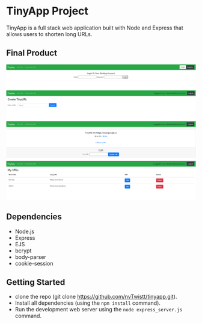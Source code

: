 # TinyApp Project

TinyApp is a full stack web application built with Node and Express that allows users to shorten long URLs.

## Final Product

!["screenshot of login page"](https://github.com/nvTwistt/tinyapp/blob/master/docs/login.png)
!["screenshot of new URL page"](https://github.com/nvTwistt/tinyapp/blob/master/docs/new.png)
!["screenshot of shortURL page"](https://github.com/nvTwistt/tinyapp/blob/master/docs/shortURL.png)
!["screenshot of URL's page"](https://github.com/nvTwistt/tinyapp/blob/master/docs/urls.png)


## Dependencies

- Node.js
- Express
- EJS
- bcrypt
- body-parser
- cookie-session

## Getting Started
- clone the repo (git clone https://github.com/nvTwistt/tinyapp.git).
- Install all dependencies (using the `npm install` command).
- Run the development web server using the `node express_server.js` command.